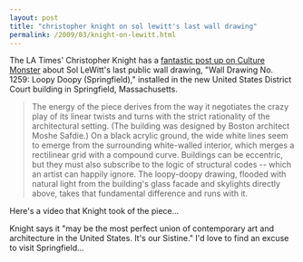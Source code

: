 ```yaml
---
layout: post
title: "christopher knight on sol lewitt's last wall drawing"
permalink: /2009/03/knight-on-lewitt.html
---
```


The LA Times' Christopher Knight has a [fantastic post up on Culture Monster](http://latimesblogs.latimes.com/culturemonster/2009/03/sol-lewitt-fina.html) about Sol LeWitt's last public wall drawing, "Wall Drawing No. 1259: Loopy Doopy (Springfield)," installed in the new United States District Court building in Springfield, Massachusetts.

> The energy of the piece derives from the way it negotiates the crazy play of its linear twists and turns with the strict rationality of the architectural setting. (The building was designed by Boston architect Moshe Safdie.) On a black acrylic ground, the wide white lines seem to emerge from the surrounding white-walled interior, which merges a rectilinear grid with a compound curve. Buildings can be eccentric, but they must also subscribe to the logic of structural codes -- which an artist can happily ignore. The loopy-doopy drawing, flooded with natural light from the building's glass facade and skylights directly above, takes that fundamental difference and runs with it.

Here's a video that Knight took of the piece...

> 

Knight says it "may be the most perfect union of contemporary art and architecture in the United States. It's our Sistine." I'd love to find an excuse to visit Springfield...